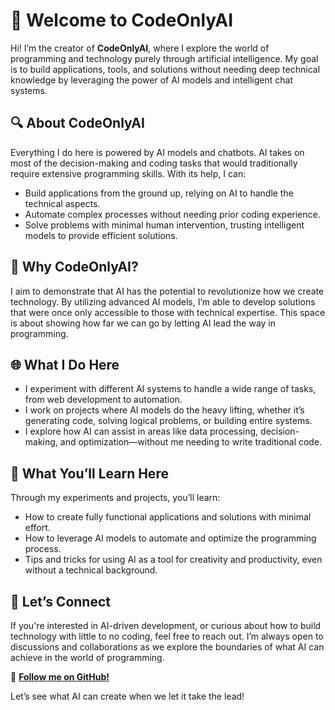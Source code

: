 # 👋 Welcome to CodeOnlyAI

Hi! I’m the creator of **CodeOnlyAI**, where I explore the world of programming and technology purely through artificial intelligence. My goal is to build applications, tools, and solutions without needing deep technical knowledge by leveraging the power of AI models and intelligent chat systems.

## 🔍 About CodeOnlyAI

Everything I do here is powered by AI models and chatbots. AI takes on most of the decision-making and coding tasks that would traditionally require extensive programming skills. With its help, I can:
- Build applications from the ground up, relying on AI to handle the technical aspects.
- Automate complex processes without needing prior coding experience.
- Solve problems with minimal human intervention, trusting intelligent models to provide efficient solutions.

## 🚀 Why CodeOnlyAI?

I aim to demonstrate that AI has the potential to revolutionize how we create technology. By utilizing advanced AI models, I’m able to develop solutions that were once only accessible to those with technical expertise. This space is about showing how far we can go by letting AI lead the way in programming.

## 🌐 What I Do Here

- I experiment with different AI systems to handle a wide range of tasks, from web development to automation.
- I work on projects where AI models do the heavy lifting, whether it’s generating code, solving logical problems, or building entire systems.
- I explore how AI can assist in areas like data processing, decision-making, and optimization—without me needing to write traditional code.

## 🧠 What You’ll Learn Here

Through my experiments and projects, you’ll learn:
- How to create fully functional applications and solutions with minimal effort.
- How to leverage AI models to automate and optimize the programming process.
- Tips and tricks for using AI as a tool for creativity and productivity, even without a technical background.

## 💬 Let’s Connect

If you're interested in AI-driven development, or curious about how to build technology with little to no coding, feel free to reach out. I’m always open to discussions and collaborations as we explore the boundaries of what AI can achieve in the world of programming.

🔗 **[Follow me on GitHub!](https://github.com/CodeOnlyAI)**

Let’s see what AI can create when we let it take the lead!
